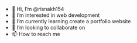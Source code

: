 - 👋 Hi, I’m @risnakh154
- 👀 I’m interested in web development
- 🌱 I’m currently learning create a portfolio website
- 💞️ I’m looking to collaborate on 
- 📫 How to reach me

<!---
risnakh154/risnakh154 is a ✨ special ✨ repository because its `README.md` (this file) appears on your GitHub profile.
You can click the Preview link to take a look at your changes.
--->
